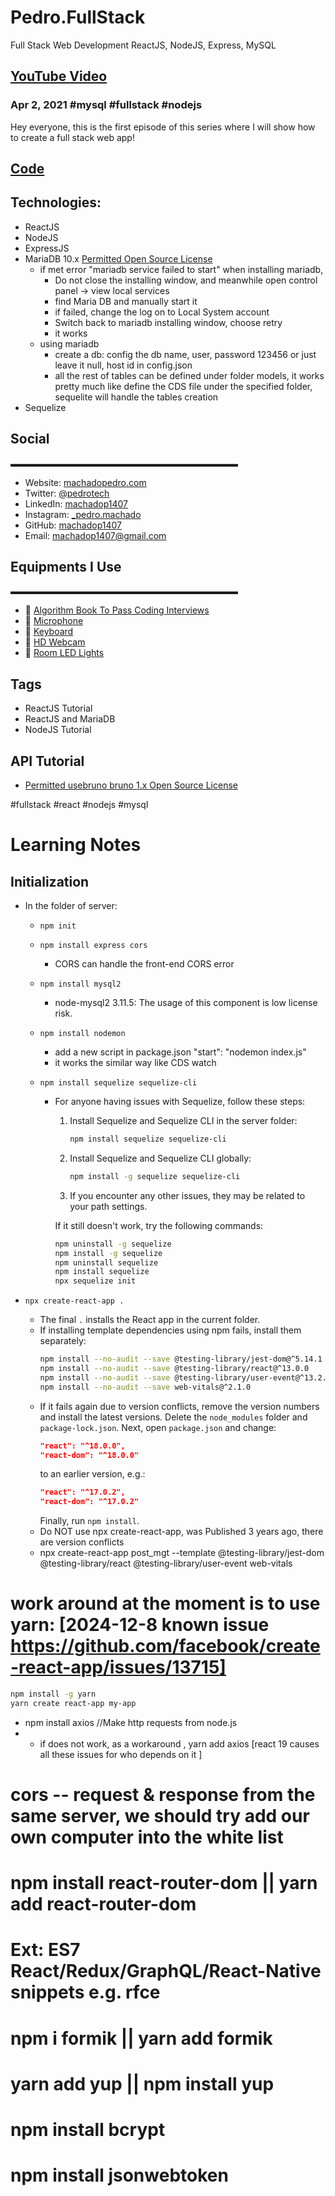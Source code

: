 # Pedro.FullStack

Full Stack Web Development ReactJS, NodeJS, Express, MySQL

## [YouTube Video](https://www.youtube.com/watch?v=Hl7diL7SFw8&list=PLpPqplz6dKxUaZ630TY1BFIo5nP-_x-nL&index=1)

### Apr 2, 2021 #mysql #fullstack #nodejs

Hey everyone, this is the first episode of this series where I will show how to create a full stack web app!

## [Code](https://github.com/machadop1407/FullStack-Course/tree/Episode1/Episode2)

## Technologies:

- ReactJS
- NodeJS
- ExpressJS
- MariaDB 10.x [Permitted Open Source License](https://mariadb.com/kb/en/postdownload/mariadb-server-10-11-10/)
  - if met error "mariadb service failed to start" when installing mariadb,
    - Do not close the installing window, and meanwhile open control panel -> view local services
    - find Maria DB and manually start it
    - if failed, change the log on to Local System account
    - Switch back to mariadb installing window, choose retry
    - it works
  - using mariadb
    - create a db: config the db name, user, password 123456 or just leave it null, host id in config.json
    - all the rest of tables can be defined under folder models, it works pretty much like define the CDS file under the specified folder, sequelite will handle the tables creation
- Sequelize

## Social

▬▬▬▬▬▬▬▬▬▬▬▬▬▬▬▬▬▬▬▬▬▬▬▬▬▬

- Website: [machadopedro.com](https://machadopedro.com)
- Twitter: [@pedrotech](https://twitter.com/pedrotech)
- LinkedIn: [machadop1407](https://linkedin.com/in/machadop1407)
- Instagram: [\_pedro.machado](https://instagram.com/_pedro.machado)
- GitHub: [machadop1407](https://github.com/machadop1407)
- Email: [machadop1407@gmail.com](mailto:machadop1407@gmail.com)

## Equipments I Use

▬▬▬▬▬▬▬▬▬▬▬▬▬▬▬▬▬▬▬▬▬▬▬▬▬▬

- 🌟 [Algorithm Book To Pass Coding Interviews](https://amzn.to/2Z2CirS)
- 🌟 [Microphone](https://amzn.to/2MKAm4V)
- 🌟 [Keyboard](https://amzn.to/3tvU6ZR)
- 🌟 [HD Webcam](https://amzn.to/3tMpJPD)
- 🌟 [Room LED Lights](https://amzn.to/3a5mFGp)

## Tags

- ReactJS Tutorial
- ReactJS and MariaDB
- NodeJS Tutorial

## API Tutorial

- [Permitted usebruno bruno 1.x Open Source License](https://www.usebruno.com/downloads)

#fullstack #react #nodejs #mysql

# Learning Notes

## Initialization

- In the folder of server:

  - `npm init`
  - `npm install express cors`
    - CORS can handle the front-end CORS error
  - `npm install mysql2`
    - node-mysql2 3.11.5: The usage of this component is low license risk.
  - `npm install nodemon`
    - add a new script in package.json "start": "nodemon index.js"
    - it works the similar way like CDS watch
  - `npm install sequelize sequelize-cli`

    - For anyone having issues with Sequelize, follow these steps:

      1. Install Sequelize and Sequelize CLI in the server folder:
         ```bash
         npm install sequelize sequelize-cli
         ```
      2. Install Sequelize and Sequelize CLI globally:
         ```bash
         npm install -g sequelize sequelize-cli
         ```
      3. If you encounter any other issues, they may be related to your path settings.

      If it still doesn't work, try the following commands:

      ```bash
      npm uninstall -g sequelize
      npm install -g sequelize
      npm uninstall sequelize
      npm install sequelize
      npx sequelize init
      ```

- `npx create-react-app .`
  - The final `.` installs the React app in the current folder.
  - If installing template dependencies using npm fails, install them separately:
    ```bash
    npm install --no-audit --save @testing-library/jest-dom@^5.14.1
    npm install --no-audit --save @testing-library/react@^13.0.0
    npm install --no-audit --save @testing-library/user-event@^13.2.1 
    npm install --no-audit --save web-vitals@^2.1.0
    ```
  - If it fails again due to version conflicts, remove the version numbers and install the latest versions. Delete the `node_modules` folder and `package-lock.json`. Next, open `package.json` and change:
    ```json
    "react": "^18.0.0",
    "react-dom": "^18.0.0"
    ```
    to an earlier version, e.g.:
    ```json
    "react": "^17.0.2",
    "react-dom": "^17.0.2"
    ```
    Finally, run `npm install`.
  - Do NOT use npx create-react-app, was Published 3 years ago, there are version conflicts
  - npx create-react-app post_mgt --template @testing-library/jest-dom @testing-library/react @testing-library/user-event web-vitals

# work around at the moment is to use yarn: [2024-12-8 known issue https://github.com/facebook/create-react-app/issues/13715]
```bash
npm install -g yarn
yarn create react-app my-app
```

- npm install axios //Make http requests from node.js
- - if does not work, as a workaround , yarn add axios [react 19 causes all these issues for who depends on it ]

# cors --  request & response from the same server, we should try add our own computer into the white list

# npm install react-router-dom || yarn add react-router-dom

# Ext:  ES7 React/Redux/GraphQL/React-Native snippets e.g. rfce

# npm i formik  || yarn add formik
# yarn add yup || npm install yup
# npm install bcrypt
# npm install jsonwebtoken